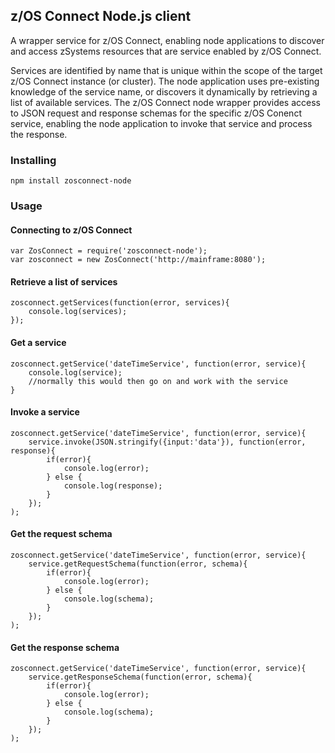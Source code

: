 ## z/OS Connect Node.js client

A wrapper service for z/OS Connect, enabling node applications to discover and access zSystems resources 
that are service enabled by z/OS Connect. 

Services are identified by name that is unique within the scope of the target z/OS Connect instance 
(or cluster). The node application uses pre-existing knowledge of the service name, or discovers it 
dynamically by retrieving a list of available services. The z/OS Connect node wrapper provides access 
to JSON request and response schemas for the specific z/OS Conenct service, enabling the node 
application to invoke that service and process the response.

### Installing

```
npm install zosconnect-node
```

### Usage

#### Connecting to z/OS Connect

```
var ZosConnect = require('zosconnect-node');
var zosconnect = new ZosConnect('http://mainframe:8080');
```

#### Retrieve a list of services

```
zosconnect.getServices(function(error, services){
    console.log(services);
});
```

#### Get a service

```
zosconnect.getService('dateTimeService', function(error, service){
    console.log(service);
    //normally this would then go on and work with the service
}
```

#### Invoke a service

```
zosconnect.getService('dateTimeService', function(error, service){
    service.invoke(JSON.stringify({input:'data'}), function(error, response){
        if(error){
            console.log(error);
        } else {
            console.log(response);
        }
    });
);
```

#### Get the request schema

```
zosconnect.getService('dateTimeService', function(error, service){
    service.getRequestSchema(function(error, schema){
        if(error){
            console.log(error);
        } else {
            console.log(schema);
        }
    });
);
```

#### Get the response schema

```
zosconnect.getService('dateTimeService', function(error, service){
    service.getResponseSchema(function(error, schema){
        if(error){
            console.log(error);
        } else {
            console.log(schema);
        }
    });
);
```
